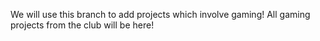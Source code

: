 We will use this branch to add projects which involve gaming!
All gaming projects from the club will be here!
